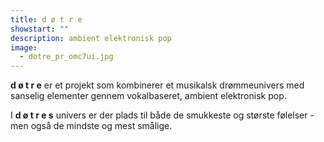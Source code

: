 ```yaml
---
title: d ø t r e
showstart: ""
description: ambient elektronisk pop
image:
  - dotre_pr_omc7ui.jpg
---
```

**d ø t r e** er et projekt som kombinerer et musikalsk drømmeunivers med sanselig elementer gennem vokalbaseret, ambient elektronisk pop.

I **d ø t r e s** univers er der plads til både de smukkeste og største følelser - men også de mindste og mest smålige.